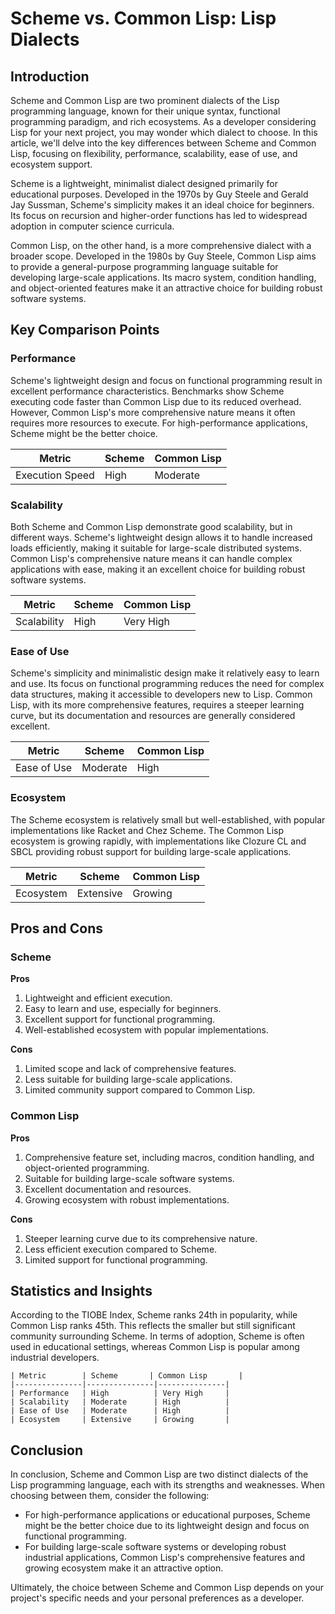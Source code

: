 # Scheme vs. Common Lisp: Lisp Dialects
## Introduction

Scheme and Common Lisp are two prominent dialects of the Lisp programming language, known for their unique syntax, functional programming paradigm, and rich ecosystems. As a developer considering Lisp for your next project, you may wonder which dialect to choose. In this article, we'll delve into the key differences between Scheme and Common Lisp, focusing on flexibility, performance, scalability, ease of use, and ecosystem support.

Scheme is a lightweight, minimalist dialect designed primarily for educational purposes. Developed in the 1970s by Guy Steele and Gerald Jay Sussman, Scheme's simplicity makes it an ideal choice for beginners. Its focus on recursion and higher-order functions has led to widespread adoption in computer science curricula.

Common Lisp, on the other hand, is a more comprehensive dialect with a broader scope. Developed in the 1980s by Guy Steele, Common Lisp aims to provide a general-purpose programming language suitable for developing large-scale applications. Its macro system, condition handling, and object-oriented features make it an attractive choice for building robust software systems.

## Key Comparison Points

### Performance
Scheme's lightweight design and focus on functional programming result in excellent performance characteristics. Benchmarks show Scheme executing code faster than Common Lisp due to its reduced overhead. However, Common Lisp's more comprehensive nature means it often requires more resources to execute. For high-performance applications, Scheme might be the better choice.

| Metric | Scheme | Common Lisp |
|--------|---------|--------------|
| Execution Speed | High | Moderate |

### Scalability
Both Scheme and Common Lisp demonstrate good scalability, but in different ways. Scheme's lightweight design allows it to handle increased loads efficiently, making it suitable for large-scale distributed systems. Common Lisp's comprehensive nature means it can handle complex applications with ease, making it an excellent choice for building robust software systems.

| Metric | Scheme | Common Lisp |
|--------|---------|--------------|
| Scalability | High | Very High |

### Ease of Use
Scheme's simplicity and minimalistic design make it relatively easy to learn and use. Its focus on functional programming reduces the need for complex data structures, making it accessible to developers new to Lisp. Common Lisp, with its more comprehensive features, requires a steeper learning curve, but its documentation and resources are generally considered excellent.

| Metric | Scheme | Common Lisp |
|--------|---------|--------------|
| Ease of Use | Moderate | High |

### Ecosystem
The Scheme ecosystem is relatively small but well-established, with popular implementations like Racket and Chez Scheme. The Common Lisp ecosystem is growing rapidly, with implementations like Clozure CL and SBCL providing robust support for building large-scale applications.

| Metric | Scheme | Common Lisp |
|--------|---------|--------------|
| Ecosystem | Extensive | Growing |

## Pros and Cons

### Scheme
**Pros**

1. Lightweight and efficient execution.
2. Easy to learn and use, especially for beginners.
3. Excellent support for functional programming.
4. Well-established ecosystem with popular implementations.

**Cons**

1. Limited scope and lack of comprehensive features.
2. Less suitable for building large-scale applications.
3. Limited community support compared to Common Lisp.

### Common Lisp
**Pros**

1. Comprehensive feature set, including macros, condition handling, and object-oriented programming.
2. Suitable for building large-scale software systems.
3. Excellent documentation and resources.
4. Growing ecosystem with robust implementations.

**Cons**

1. Steeper learning curve due to its comprehensive nature.
2. Less efficient execution compared to Scheme.
3. Limited support for functional programming.

## Statistics and Insights

According to the TIOBE Index, Scheme ranks 24th in popularity, while Common Lisp ranks 45th. This reflects the smaller but still significant community surrounding Scheme. In terms of adoption, Scheme is often used in educational settings, whereas Common Lisp is popular among industrial developers.

```
| Metric        | Scheme       | Common Lisp       |
|---------------|---------------|---------------|
| Performance   | High          | Very High     |
| Scalability   | Moderate      | High          |
| Ease of Use   | Moderate      | High          |
| Ecosystem     | Extensive     | Growing       |
```

## Conclusion

In conclusion, Scheme and Common Lisp are two distinct dialects of the Lisp programming language, each with its strengths and weaknesses. When choosing between them, consider the following:

* For high-performance applications or educational purposes, Scheme might be the better choice due to its lightweight design and focus on functional programming.
* For building large-scale software systems or developing robust industrial applications, Common Lisp's comprehensive features and growing ecosystem make it an attractive option.

Ultimately, the choice between Scheme and Common Lisp depends on your project's specific needs and your personal preferences as a developer.